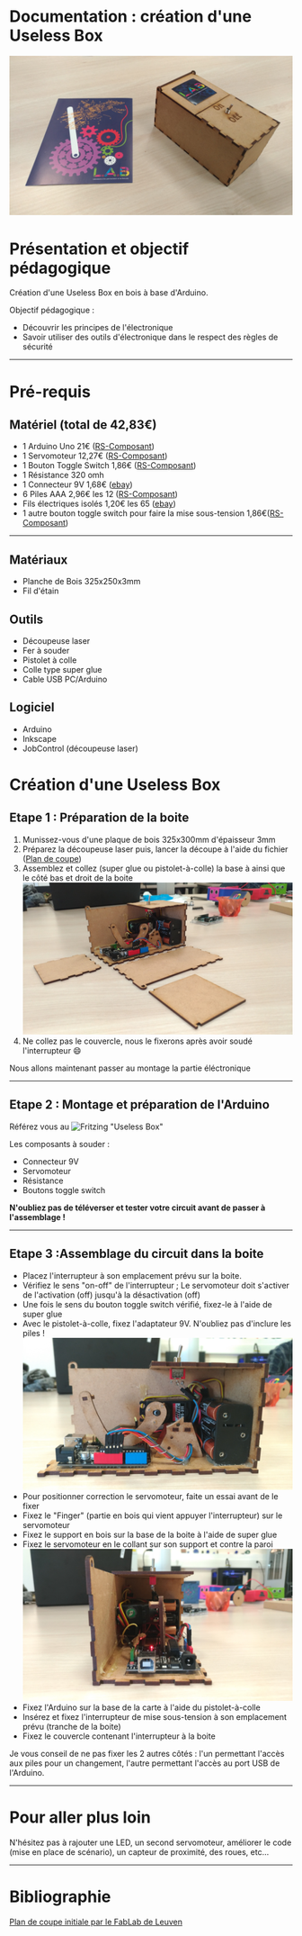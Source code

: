 ﻿# Documentation : création d'une Useless Box 
![Useless Box](/Photos/00couverture.jpg)
# Présentation et objectif pédagogique

Création d'une Useless Box en bois à base d'Arduino.

Objectif pédagogique : 	

- Découvrir les principes de l'électronique
- Savoir utiliser des outils d'électronique dans le respect des règles de sécurité
---

# Pré-requis
## Matériel (total de 42,83€)
- 1 Arduino Uno 21€ ([RS-Composant](http://fr.rs-online.com/web/p/kits-de-developpement-pour-processeurs-et-microcontroleurs/7697409/))
- 1 Servomoteur 12,27€ ([RS-Composant](http://fr.rs-online.com/web/p/servomoteurs/7813058/))
- 1 Bouton Toggle Switch 1,86€ ([RS-Composant](http://fr.rs-online.com/web/p/interrupteurs-a-levier/4480911/))
- 1 Résistance 320 omh
- 1 Connecteur 9V 1,68€ ([ebay](http://www.ebay.fr/itm/1-2-3-4-6-8-x-AA-AAA-23A-9V-Battery-Holder-Snap-On-Connector-Enclosed-Box-Switch/180814661762?hash=item2a1964c882:m:mhR6vszwxemlv3mGgcG-pvQ))
- 6 Piles AAA 2,96€ les 12 ([RS-Composant](http://fr.rs-online.com/web/p/piles-aaa/7442209/))
- Fils électriques isolés 1,20€ les 65 ([ebay](http://www.ebay.fr/itm/65pcs-Male-to-Male-Flexible-Solderless-Breadboard-Jumper-Cable-Wires-For-Arduino/301227825820?hash=item462293da9c:g:2tIAAOSwubRXHx96))
- 1 autre bouton toggle switch pour faire la mise sous-tension 1,86€([RS-Composant](http://fr.rs-online.com/web/p/interrupteurs-a-levier/4480911/))
---

## Matériaux
- Planche de Bois 325x250x3mm
- Fil d'étain

## Outils
- Découpeuse laser
- Fer à souder
- Pistolet à colle
- Colle type super glue
- Cable USB PC/Arduino

## Logiciel
- Arduino
- Inkscape
- JobControl (découpeuse laser)

# Création d'une Useless Box

## Etape 1 : Préparation de la boite
1. Munissez-vous d'une plaque de bois 325x300mm d'épaisseur 3mm
2. Préparez la découpeuse laser puis, lancer la découpe à l'aide du fichier ([Plan de coupe](/Ressources/UselessBox_plan-modifié.svg/))
3. Assemblez et collez (super glue ou pistolet-à-colle) la base à ainsi que le côté bas et droit de la boite
![Useless Box en assemblage](/Photos/20.jpg)
4. Ne collez pas le couvercle, nous le fixerons après avoir soudé l'interrupteur  :smile:

Nous allons maintenant passer au montage la partie éléctronique

---

## Etape 2 : Montage et préparation de l'Arduino
Référez vous au ![Fritzing](/Fritzing/useless_box.fzz) "Useless Box"

Les composants à souder : 	
- Connecteur 9V
- Servomoteur
- Résistance
- Boutons toggle switch

**N'oubliez pas de téléverser et tester votre circuit avant de passer à l'assemblage !**

---

## Etape 3 :Assemblage du circuit dans la boite

- Placez l'interrupteur à son emplacement prévu sur la boite.
- Vérifiez le sens "on-off" de l'interrupteur ; Le servomoteur doit s'activer de l'activation (off) jusqu'à la désactivation (off)
- Une fois le sens du bouton toggle switch vérifié, fixez-le à l'aide de super glue
- Avec le pistolet-à-colle, fixez l'adaptateur 9V. N'oubliez pas d'inclure les piles !
![Vue de face](/Photos/30.jpg)
- Pour positionner correction le servomoteur, faite un essai avant de le fixer
- Fixez le "Finger" (partie en bois qui vient appuyer l'interrupteur) sur le servomoteur
- Fixez le support en bois sur la base de la boite à l'aide de super glue
- Fixez le servomoteur en le collant sur son support et contre la paroi
![Vue de côté](/Photos/31.jpg)
- Fixez l'Arduino sur la base de la carte à l'aide du pistolet-à-colle
- Insérez et fixez l'interrupteur de mise sous-tension à son emplacement prévu (tranche de la boite)
- Fixez le couvercle contenant l'interrupteur à la boite

Je vous conseil de ne pas fixer les 2 autres côtés : l'un permettant l'accès aux piles pour un changement, l'autre permettant l'accès au port USB de l'Arduino.

---
# Pour aller plus loin

N'hésitez pas à rajouter une LED, un second servomoteur, améliorer le code (mise en place de scénario), un capteur de proximité, des roues, etc...

---
# Bibliographie
[Plan de coupe initiale par le FabLab de Leuven](https://fablab-leuven.be/?q=node/1648)
